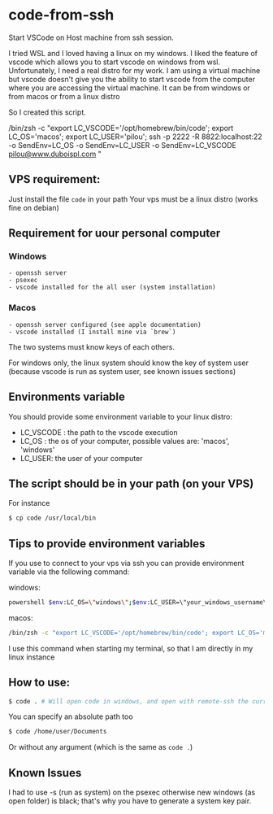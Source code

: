 # code-from-ssh

Start VSCode on Host machine from ssh session.

I tried WSL and I loved having a linux on my windows. I liked the feature of vscode which allows you to start vscode on windows from wsl. Unfortunately, I need a real distro for my work. 
I am using a virtual machine but vscode doesn't give you the ability to start vscode from the computer where you are accessing the virtual machine. It can be from windows or from macos or from a linux distro

So I created this script.

/bin/zsh -c "export LC_VSCODE='/opt/homebrew/bin/code'; export LC_OS='macos'; export LC_USER='pilou'; ssh -p 2222 -R 8822:localhost:22 -o SendEnv=LC_OS -o SendEnv=LC_USER -o SendEnv=LC_VSCODE pilou@www.duboispl.com "

## VPS requirement:

Just install the file `code` in your path
Your vps must be a linux distro (works fine on debian)

## Requirement for uour personal computer

### Windows
    - openssh server
    - psexec
    - vscode installed for the all user (system installation)


### Macos
    - openssh server configured (see apple documentation)
    - vscode installed (I install mine via `brew`)

The two systems must know keys of each others.

For windows only, the linux system should know the key of system user (because vscode is run as system user, see known issues sections)

## Environments variable

You should provide some environment variable to your linux distro:
 - LC_VSCODE : the path to the vscode execution
 - LC_OS : the os of your computer, possible values are: 'macos', 'windows'
 - LC_USER: the user of your computer

## The script should be in your path (on your VPS)

For instance

```bash
$ cp code /usr/local/bin
```

## Tips to provide environment variables

If you use to connect to your vps via ssh you can provide environment variable via the following command:

windows:
```bash
powershell $env:LC_OS=\"windows\";$env:LC_USER=\"your_windows_username\";$env:LC_VSCODE=\"C:\Program Files\Microsoft VS Code\Code.exe\";ssh -R 8822:localhost:22 -o SendEnv=LC_OS -o SendEnv=LC_USER -o SendEnv=LC_VSCODE pilou@debian
```

macos:
```bash
/bin/zsh -c "export LC_VSCODE='/opt/homebrew/bin/code'; export LC_OS='macos'; export LC_USER='your mac username'; ssh -R 8822:localhost:22 -o SendEnv=LC_OS -o SendEnv=LC_USER -o SendEnv=LC_VSCODE vps_username@your_vps_address.com"
```

I use this command when starting my terminal, so that I am directly in my linux instance


## How to use:

```bash
$ code . # Will open code in windows, and open with remote-ssh the current folder in your virtual machine
```

You can specify an absolute path too
```bash
$ code /home/user/Documents
```

Or without any argument (which is the same as `code .`)

## Known Issues

I had to use -s (run as system) on the psexec otherwise new windows (as open folder) is black; that's why you have to generate a system key pair.